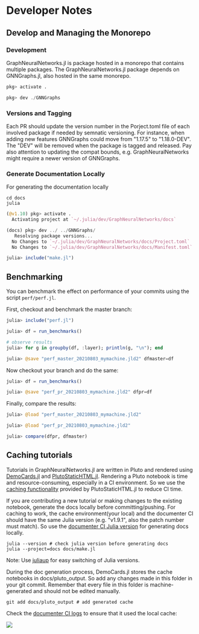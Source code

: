 # Developer Notes

## Develop and Managing the Monorepo

### Development
GraphNeuralNetworks.jl is package hosted in a monorepo that contains multiple packages. 
The GraphNeuralNetworks.jl package depends on GNNGraphs.jl, also hosted in the same monorepo.

```julia
pkg> activate .

pkg> dev ./GNNGraphs
```

### Versions and Tagging
Each PR should update the version number in the Porject.toml file of each involved package if needed by semnatic versioning. For instance, when adding new features GNNGraphs could move from "1.17.5" to "1.18.0-DEV". The "DEV" will be removed when the package is tagged and released. Pay also attention to updating
the compat bounds, e.g. GraphNeuralNetworks might require a newer version of GNNGraphs.

### Generate Documentation Locally
For generating the documentation locally
```
cd docs
julia
```
```julia
(@v1.10) pkg> activate .
  Activating project at `~/.julia/dev/GraphNeuralNetworks/docs`

(docs) pkg> dev ../ ../GNNGraphs/
   Resolving package versions...
  No Changes to `~/.julia/dev/GraphNeuralNetworks/docs/Project.toml`
  No Changes to `~/.julia/dev/GraphNeuralNetworks/docs/Manifest.toml`

julia> include("make.jl")
```
## Benchmarking

You can benchmark the effect on performance of your commits using the script `perf/perf.jl`.

First, checkout and benchmark the master branch:

```julia
julia> include("perf.jl")

julia> df = run_benchmarks()

# observe results
julia> for g in groupby(df, :layer); println(g, "\n"); end

julia> @save "perf_master_20210803_mymachine.jld2" dfmaster=df
```

Now checkout your branch and do the same:

```julia
julia> df = run_benchmarks()

julia> @save "perf_pr_20210803_mymachine.jld2" dfpr=df
```

Finally, compare the results:

```julia
julia> @load "perf_master_20210803_mymachine.jld2"

julia> @load "perf_pr_20210803_mymachine.jld2"

julia> compare(dfpr, dfmaster)
```

## Caching tutorials

Tutorials in GraphNeuralNetworks.jl are written in Pluto and rendered using [DemoCards.jl](https://github.com/JuliaDocs/DemoCards.jl) and [PlutoStaticHTML.jl](https://github.com/rikhuijzer/PlutoStaticHTML.jl). Rendering a Pluto notebook is time and resource-consuming, especially in a CI environment. So we use the [caching functionality](https://huijzer.xyz/PlutoStaticHTML.jl/dev/#Caching) provided by PlutoStaticHTML.jl to reduce CI time.

If you are contributing a new tutorial or making changes to the existing notebook, generate the docs locally before committing/pushing. For caching to work, the cache environment(your local) and the documenter CI should have the same Julia version (e.g. "v1.9.1", also the patch number must match). So use the [documenter CI Julia version](https://github.com/CarloLucibello/GraphNeuralNetworks.jl/blob/master/.github/workflows/docs.yml#L17) for generating docs locally.

```console
julia --version # check julia version before generating docs
julia --project=docs docs/make.jl
```

Note: Use [juliaup](https://github.com/JuliaLang/juliaup) for easy switching of Julia versions.

During the doc generation process, DemoCards.jl stores the cache notebooks in docs/pluto_output. So add any changes made in this folder in your git commit. Remember that every file in this folder is machine-generated and should not be edited manually.

```
git add docs/pluto_output # add generated cache
```

Check the [documenter CI logs](https://github.com/CarloLucibello/GraphNeuralNetworks.jl/actions/workflows/docs.yml) to ensure that it used the local cache:

![](https://user-images.githubusercontent.com/55111154/210061301-c84b7274-9e66-46fd-b272-d45b1c681d00.png)